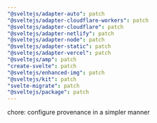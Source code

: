 ```yaml
---
"@sveltejs/adapter-auto": patch
"@sveltejs/adapter-cloudflare-workers": patch
"@sveltejs/adapter-cloudflare": patch
"@sveltejs/adapter-netlify": patch
"@sveltejs/adapter-node": patch
"@sveltejs/adapter-static": patch
"@sveltejs/adapter-vercel": patch
"@sveltejs/amp": patch
"create-svelte": patch
"@sveltejs/enhanced-img": patch
"@sveltejs/kit": patch
"svelte-migrate": patch
"@sveltejs/package": patch
---
```


chore: configure provenance in a simpler manner
